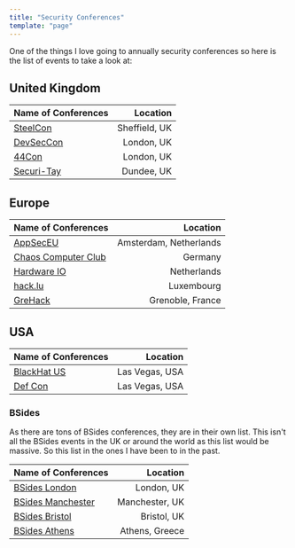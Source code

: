 ```yaml
---
title: "Security Conferences"
template: "page"
---
```


One of the things I love going to annually security conferences so here is the list of events to take a look at:

## United Kingdom

| Name of Conferences                     |      Location |
| :-------------------------------------- | ------------: |
| [SteelCon](https://www.steelcon.info/)  | Sheffield, UK |
| [DevSecCon](https://www.devseccon.com/) |    London, UK |
| [44Con](https://44con.com/)             |    London, UK |
| [Securi-Tay](https://securi-tay.co.uk/) |    Dundee, UK |

## Europe

| Name of Conferences                        |               Location |
| :----------------------------------------- | ---------------------: |
| [AppSecEU](https://ams.globalappsec.org/)  | Amsterdam, Netherlands |
| [Chaos Computer Club](https://www.ccc.de/) |                Germany |
| [Hardware IO](https://hardwear.io/)        |            Netherlands |
| [hack.lu](https://2019.hack.lu/)           |             Luxembourg |
| [GreHack](https://grehack.fr/)             |       Grenoble, France |

## USA

| Name of Conferences                      |       Location |
| :--------------------------------------- | -------------: |
| [BlackHat US](https://www.blackhat.com/) | Las Vegas, USA |
| [Def Con](https://www.defcon.org/)       | Las Vegas, USA |

### BSides

As there are tons of BSides conferences, they are in their own list.
This isn't all the BSides events in the UK or around the world as this list would be massive.
So this list in the ones I have been to in the past.

| Name of Conferences                                 |       Location |
| :-------------------------------------------------- | -------------: |
| [BSides London](https://www.securitybsides.org.uk/) |     London, UK |
| [BSides Manchester](https://www.bsidesmcr.org.uk/)  | Manchester, UK |
| [BSides Bristol](https://www.bsidesbristol.org.uk/) |    Bristol, UK |
| [BSides Athens](https://www.bsidesath.gr/)          | Athens, Greece |
